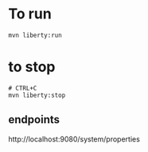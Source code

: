 # To run
```
mvn liberty:run
```
# to stop 
```
# CTRL+C 
mvn liberty:stop
```

## endpoints

http://localhost:9080/system/properties
